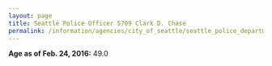 ```yaml
---
layout: page
title: Seattle Police Officer 5709 Clark D. Chase
permalink: /information/agencies/city_of_seattle/seattle_police_department/copbook/5709/
---
```


**Age as of Feb. 24, 2016:** 49.0
